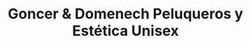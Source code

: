 ---
title: "Goncer & Domenech Peluqueros y Estética Unisex"
url: /almeria/goncer-und-domenech-peluqueros-y-estetica-unisex/
shop: peluquería
---